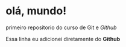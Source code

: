 # olá, mundo!
 primeiro repositorio do curso de Git e *Github*

Essa linha eu adicionei diretamente do **Github**
